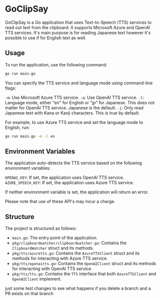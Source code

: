# GoClipSay

GoClipSay is a Go application that uses Text-to-Speech (TTS) services to read out text from the clipboard. It supports Microsoft Azure and OpenAI TTS services. 
It's main purpose is for reading Japanese text however it's possible to use if for English text as well.

## Usage

To run the application, use the following command:

```sh
go run main.go
```

You can specify the TTS service and language mode using command-line flags:

`-m`: Use Microsoft Azure TTS service.
`-a`: Use OpenAI TTS service.
`-l`: Language mode, either "en" for English or "jp" for Japanese. This does not matter for OpenAI TTS service. Japanese is the default.
`-j`: Only read Japanese text with Kana or Kanji characters. This is true by default.

For example, to use Azure TTS service and set the language mode to English, run:

```sh
go run main.go -m -l en
```

## Environment Variables

The application auto-detects the TTS service based on the following environment variables:

`OPENAI_KEY`: If set, the application uses OpenAI TTS service.
`AZURE_SPEECH_KEY`: If set, the application uses Azure TTS service.

If neither environment variable is set, the application will return an error.

Please note that use of these API's may incur a charge.

## Structure

The project is structured as follows:

- `main.go`: The entry point of the application.
- `pkg/clipboardwatcher/clipboardwatcher.go`: Contains the `ClipboardWatcher` struct and its methods.
- `pkg/tts/azuretts.go`: Contains the `AzureTTSClient` struct and its methods for interacting with Azure TTS service.
- `pkg/tts/openaitts.go`: Contains the `OpenAIClient` struct and its methods for interacting with OpenAI TTS service.
- `pkg/tts/tts.go`: Contains the `TTS` interface that both `AzureTTSClient` and `OpenAIClient` implement.

just some test changes to see what happens if you delete a branch and a PR exists on that branch
